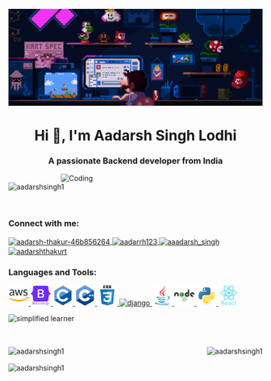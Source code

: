 ![logo](https://github.com/Aadarshsingh1/Aadarshsingh1/blob/main/banner.gif)
<h1 align="center">Hi 👋, I'm Aadarsh Singh Lodhi</h1>
<h3 align="center">A passionate Backend developer from India</h3>

<img align="right" src="https://user-images.githubusercontent.com/69011963/137184767-79a13ec7-1bb3-4341-a6da-3a149c9c159a.gif" alt="Coding" width="400">

<p align="left"> 
    <img src="https://komarev.com/ghpvc/?username=aadarshsingh1&label=Profile%20views&color=0e75b6&style=flat" alt="aadarshsingh1" />
</p>


<p align="left">
    <a href="https://twitter.com/" target="blank">
        <img src="https://img.shields.io/twitter/follow/?logo=twitter&style=for-the-badge" alt="" />
    </a>
</p>

<h3 align="left">Connect with me:</h3>
<p align="left">
    <a href="https://linkedin.com/in/aadarsh-thakur-46b856264" target="blank">
        <img align="center" src="https://raw.githubusercontent.com/rahuldkjain/github-profile-readme-generator/master/src/images/icons/Social/linked-in-alt.svg" alt="aadarsh-thakur-46b856264" height="30" width="40" />
    </a>
    <a href="https://www.codechef.com/users/aadarrh123" target="blank">
        <img align="center" src="https://cdn.jsdelivr.net/npm/simple-icons@3.1.0/icons/codechef.svg" alt="aadarrh123" height="30" width="40" />
    </a>
    <a href="https://www.leetcode.com/aaadarsh_singh" target="blank">
        <img align="center" src="https://raw.githubusercontent.com/rahuldkjain/github-profile-readme-generator/master/src/images/icons/Social/leet-code.svg" alt="aaadarsh_singh" height="30" width="40" />
    </a>
    <a href="https://auth.geeksforgeeks.org/user/aadarshthakurt" target="blank">
        <img align="center" src="https://raw.githubusercontent.com/rahuldkjain/github-profile-readme-generator/master/src/images/icons/Social/geeks-for-geeks.svg" alt="aadarshthakurt" height="30" width="40" />
    </a>
</p>

<h3 align="left">Languages and Tools:</h3>
<p align="left">
    <a href="https://aws.amazon.com" target="_blank" rel="noreferrer">
        <img src="https://raw.githubusercontent.com/devicons/devicon/master/icons/amazonwebservices/amazonwebservices-original-wordmark.svg" alt="aws" width="40" height="40"/>
    </a>
    <a href="https://getbootstrap.com" target="_blank" rel="noreferrer">
        <img src="https://raw.githubusercontent.com/devicons/devicon/master/icons/bootstrap/bootstrap-plain-wordmark.svg" alt="bootstrap" width="40" height="40"/>
    </a>
    <a href="https://www.cprogramming.com/" target="_blank" rel="noreferrer">
        <img src="https://raw.githubusercontent.com/devicons/devicon/master/icons/c/c-original.svg" alt="c" width="40" height="40"/>
    </a>
    <a href="https://www.w3schools.com/cpp/" target="_blank" rel="noreferrer">
        <img src="https://raw.githubusercontent.com/devicons/devicon/master/icons/cplusplus/cplusplus-original.svg" alt="cplusplus" width="40" height="40"/>
    </a>
    <a href="https://www.w3schools.com/css/" target="_blank" rel="noreferrer">
        <img src="https://raw.githubusercontent.com/devicons/devicon/master/icons/css3/css3-original-wordmark.svg" alt="css3" width="40" height="40"/>
    </a>
    <a href="https://www.djangoproject.com/" target="_blank" rel="noreferrer">
        <img src="https://cdn.worldvectorlogo.com/logos/django.svg" alt="django" width="40" height="40"/>
    </a>
    <a href="https://www.java.com" target="_blank" rel="noreferrer">
        <img src="https://raw.githubusercontent.com/devicons/devicon/master/icons/java/java-original.svg" alt="java" width="40" height="40"/>
    </a>
    <a href="https://nodejs.org" target="_blank" rel="noreferrer">
        <img src="https://raw.githubusercontent.com/devicons/devicon/master/icons/nodejs/nodejs-original-wordmark.svg" alt="nodejs" width="40" height="40"/>
    </a>
    <a href="https://www.python.org" target="_blank" rel="noreferrer">
        <img src="https://raw.githubusercontent.com/devicons/devicon/master/icons/python/python-original.svg" alt="python" width="40" height="40"/>
    </a>
    <a href="https://reactjs.org/" target="_blank" rel="noreferrer">
        <img src="https://raw.githubusercontent.com/devicons/devicon/master/icons/react/react-original-wordmark.svg" alt="react" width="40" height="40"/>
    </a>
</p>
<p><a href="https://www.buymeacoffee.com/simplified"> <img align="left" src="https://cdn.buymeacoffee.com/buttons/v2/default-yellow.png" height="50" width="210" alt="simplified learner" /></a></p>
<br><br>
<br>

<p>
    <img align="left" src="https://github-readme-stats.vercel.app/api/top-langs?username=aadarshsingh1&show_icons=true&locale=en&layout=compact" alt="aadarshsingh1" />
  &nbsp;
    <img align="right" src="https://github-readme-stats.vercel.app/api?username=aadarshsingh1&show_icons=true&locale=en" alt="aadarshsingh1" />
</p>


<p>
    <img align="center" src="https://github-readme-streak-stats.herokuapp.com/?user=aadarshsingh1&" alt="aadarshsingh1" />
</p>
